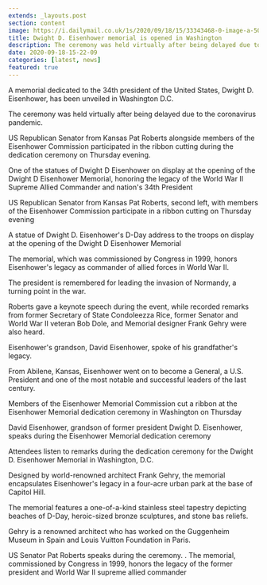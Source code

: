 ```yaml
---
extends: _layouts.post
section: content
image: https://i.dailymail.co.uk/1s/2020/09/18/15/33343468-0-image-a-50_1600437996634.jpg 
title: Dwight D. Eisenhower memorial is opened in Washington  
description: The ceremony was held virtually after being delayed due to the coronavirus pandemic. 
date: 2020-09-18-15-22-09 
categories: [latest, news] 
featured: true 
--- 
```

A memorial dedicated to the 34th president of the United States, Dwight D. Eisenhower, has been unveiled in Washington D.C.

The ceremony was held virtually after being delayed due to the coronavirus pandemic. 

US Republican Senator from Kansas Pat Roberts alongside members of the Eisenhower Commission participated in the ribbon cutting during the dedication ceremony on Thursday evening. 

One of the statues of Dwight D Eisenhower on display at the opening of the Dwight D Eisenhower Memorial, honoring the legacy of the World War II Supreme Allied Commander and nation's 34th President 

US Republican Senator from Kansas Pat Roberts, second left, with members of the Eisenhower Commission participate in a ribbon cutting on Thursday evening 

A statue of Dwight D. Eisenhower's D-Day address to the troops on display at the opening of the Dwight D Eisenhower Memorial

The memorial, which was commissioned by Congress in 1999, honors Eisenhower's legacy as commander of allied forces in World War II. 

The president is remembered for leading the invasion of Normandy, a turning point in the war. 

Roberts gave a keynote speech during the event, while recorded remarks from former Secretary of State Condoleezza Rice, former Senator and World War II veteran Bob Dole, and Memorial designer Frank Gehry were also heard.

Eisenhower's grandson, David Eisenhower, spoke of his grandfather's legacy.

From Abilene, Kansas, Eisenhower went on to become a General, a U.S. President and one of the most notable and successful leaders of the last century. 

Members of the Eisenhower Memorial Commission cut a ribbon at the Eisenhower Memorial dedication ceremony in Washington on Thursday 

David Eisenhower, grandson of former president Dwight D. Eisenhower, speaks during the Eisenhower Memorial dedication ceremony

Attendees listen to remarks during the dedication ceremony for the Dwight D. Eisenhower Memorial in Washington, D.C.

Designed by world-renowned architect Frank Gehry, the memorial encapsulates Eisenhower's legacy in a four-acre urban park at the base of Capitol Hill. 

The memorial features a one-of-a-kind stainless steel tapestry depicting beaches of D-Day, heroic-sized bronze sculptures, and stone bas reliefs.

Gehry is a renowned architect who has worked on the Guggenheim Museum in Spain and Louis Vuitton Foundation in Paris.  

US Senator Pat Roberts speaks during the ceremony. . The memorial, commissioned by Congress in 1999, honors the legacy of the former president and World War II supreme allied commander

